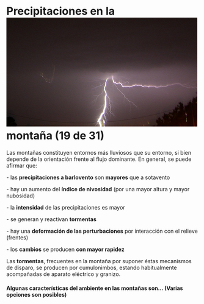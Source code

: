 # Precipitaciones en la ![rayo](img/2527988568_ca23167f0c.jpg)montaña (19 de 31)

Las montañas constituyen entornos más lluviosos que su entorno, si bien depende de la orientación frente al flujo dominante. En general, se puede afirmar que:

\- las **precipitaciones a barlovento** son **mayores** que a sotavento

\- hay un aumento del **índice de nivosidad** (por una mayor altura y mayor nubosidad)

\- la **intensidad** de las precipitaciones es mayor  

\- se generan y reactivan **tormentas**

\- hay una **deformación de las perturbaciones** por interacción con el relieve (frentes)  

\- los **cambios** se producen **con mayor rapidez**

Las **tormentas**, frecuentes en la montaña por suponer éstas mecanismos de disparo, se producen por cumulonimbos, estando habitualmente acompañadas de aparato eléctrico y granizo.  

#### Algunas características del ambiente en las montañas son... (Varias opciones son posibles)  

